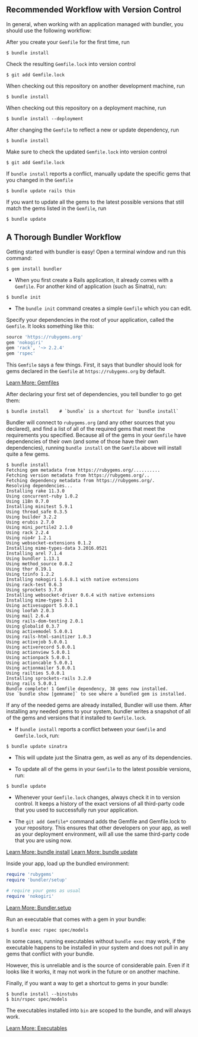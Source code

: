 ## Recommended Workflow with Version Control

In general, when working with an application managed with bundler, you
should use the following workflow:

After you create your `Gemfile` for the first time, run

~~~
$ bundle install
~~~

Check the resulting `Gemfile.lock` into version control

~~~
$ git add Gemfile.lock
~~~

When checking out this repository on another development machine, run

~~~
$ bundle install
~~~

When checking out this repository on a deployment machine, run

~~~
$ bundle install --deployment
~~~

After changing the `Gemfile` to reflect a new or update
dependency, run

~~~
$ bundle install
~~~

Make sure to check the updated `Gemfile.lock` into version
control

~~~
$ git add Gemfile.lock
~~~

If `bundle install` reports a conflict, manually update the
specific gems that you changed in the `Gemfile`

~~~
$ bundle update rails thin
~~~

If you want to update all the gems to the latest possible versions that
still match the gems listed in the `Gemfile`, run

~~~
$ bundle update
~~~

## A Thorough Bundler Workflow

Getting started with bundler is easy! Open a terminal window and run this command:

~~~
$ gem install bundler
~~~

- When you first create a Rails application, it already comes with a
  `Gemfile`.  For another kind of application (such as Sinatra), run:

~~~
$ bundle init
~~~

- The `bundle init` command creates a simple `Gemfile` which you
  can edit.

Specify your dependencies in the root of your application, called the `Gemfile`.
It looks something like this:

~~~ruby
source 'https://rubygems.org'
gem 'nokogiri'
gem 'rack', '~> 2.2.4'
gem 'rspec'
~~~

This `Gemfile` says a few things. First, it says that bundler should
look for gems declared in the `Gemfile` at `https://rubygems.org` by default.

<a href="./gemfile.html" class="btn btn-primary">Learn More: Gemfiles</a>

After declaring your first set of dependencies, you tell bundler to go get them:

~~~
$ bundle install    # `bundle` is a shortcut for `bundle install`
~~~

Bundler will connect to `rubygems.org` (and any other sources that you declared),
and find a list of all of the required gems that meet the requirements you specified.
Because all of the gems in your `Gemfile` have dependencies of their own
(and some of those have their own dependencies), running `bundle install` on the
`Gemfile` above will install quite a few gems.

~~~
$ bundle install
Fetching gem metadata from https://rubygems.org/..........
Fetching version metadata from https://rubygems.org/..
Fetching dependency metadata from https://rubygems.org/.
Resolving dependencies...
Installing rake 11.3.0
Using concurrent-ruby 1.0.2
Using i18n 0.7.0
Installing minitest 5.9.1
Using thread_safe 0.3.5
Using builder 3.2.2
Using erubis 2.7.0
Using mini_portile2 2.1.0
Using rack 2.2.4
Using nio4r 1.2.1
Using websocket-extensions 0.1.2
Installing mime-types-data 3.2016.0521
Installing arel 7.1.4
Using bundler 1.13.1
Using method_source 0.8.2
Using thor 0.19.1
Using tzinfo 1.2.2
Installing nokogiri 1.6.8.1 with native extensions
Using rack-test 0.6.3
Using sprockets 3.7.0
Installing websocket-driver 0.6.4 with native extensions
Installing mime-types 3.1
Using activesupport 5.0.0.1
Using loofah 2.0.3
Using mail 2.6.4
Using rails-dom-testing 2.0.1
Using globalid 0.3.7
Using activemodel 5.0.0.1
Using rails-html-sanitizer 1.0.3
Using activejob 5.0.0.1
Using activerecord 5.0.0.1
Using actionview 5.0.0.1
Using actionpack 5.0.0.1
Using actioncable 5.0.0.1
Using actionmailer 5.0.0.1
Using railties 5.0.0.1
Installing sprockets-rails 3.2.0
Using rails 5.0.0.1
Bundle complete! 1 Gemfile dependency, 38 gems now installed.
Use `bundle show [gemname]` to see where a bundled gem is installed.
~~~

If any of the needed gems are already installed, Bundler will use them. After installing
any needed gems to your system, bundler writes a snapshot of all of the gems and
versions that it installed to `Gemfile.lock`.

- If `bundle install` reports a conflict between your `Gemfile` and
  `Gemfile.lock`, run:

~~~
$ bundle update sinatra
~~~

- This will update just the Sinatra gem, as well as any of its dependencies.

- To update all of the gems in your `Gemfile` to the latest possible versions, run:

~~~
$ bundle update
~~~

- Whenever your `Gemfile.lock` changes, always check it in to version control.
  It keeps a history of the exact versions of all third-party code that you used to successfully
  run your application.

- The `git add Gemfile*` command adds the Gemfile and Gemfile.lock to your repository. This ensures that
  other developers on your app, as well as your deployment environment, will all use the same
  third-party code that you are using now.

<div class="buttons">
  <a href="./bundle_install.html" class="btn btn-primary">Learn More: bundle install</a>
  <a href="./bundle_update.html" class="btn btn-primary">Learn More: bundle update</a>
</div>

Inside your app, load up the bundled environment:

~~~ruby
require 'rubygems'
require 'bundler/setup'

# require your gems as usual
require 'nokogiri'
~~~

<a href="./bundler_setup.html" class="btn btn-primary">Learn More: Bundler.setup</a>

Run an executable that comes with a gem in your bundle:

~~~
$ bundle exec rspec spec/models
~~~

In some cases, running executables without `bundle exec`
may work, if the executable happens to be installed in your system
and does not pull in any gems that conflict with your bundle.

However, this is unreliable and is the source of considerable pain.
Even if it looks like it works, it may not work in the future or
on another machine.

Finally, if you want a way to get a shortcut to gems in your bundle:

~~~
$ bundle install --binstubs
$ bin/rspec spec/models
~~~

The executables installed into `bin` are scoped to the
bundle, and will always work.

<a href="/man/bundle-exec.1.html" class="btn btn-primary">Learn More: Executables</a>

